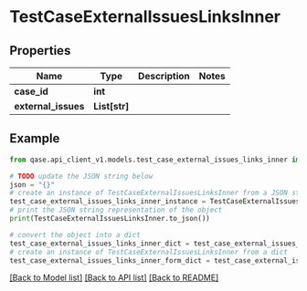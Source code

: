 # TestCaseExternalIssuesLinksInner


## Properties

Name | Type | Description | Notes
------------ | ------------- | ------------- | -------------
**case_id** | **int** |  | 
**external_issues** | **List[str]** |  | 

## Example

```python
from qase.api_client_v1.models.test_case_external_issues_links_inner import TestCaseExternalIssuesLinksInner

# TODO update the JSON string below
json = "{}"
# create an instance of TestCaseExternalIssuesLinksInner from a JSON string
test_case_external_issues_links_inner_instance = TestCaseExternalIssuesLinksInner.from_json(json)
# print the JSON string representation of the object
print(TestCaseExternalIssuesLinksInner.to_json())

# convert the object into a dict
test_case_external_issues_links_inner_dict = test_case_external_issues_links_inner_instance.to_dict()
# create an instance of TestCaseExternalIssuesLinksInner from a dict
test_case_external_issues_links_inner_form_dict = test_case_external_issues_links_inner.from_dict(test_case_external_issues_links_inner_dict)
```
[[Back to Model list]](../README.md#documentation-for-models) [[Back to API list]](../README.md#documentation-for-api-endpoints) [[Back to README]](../README.md)


